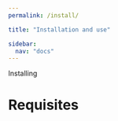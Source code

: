 ```yaml
---
permalink: /install/

title: "Installation and use"

sidebar:
  nav: "docs"
---
```


Installing 

# Requisites
